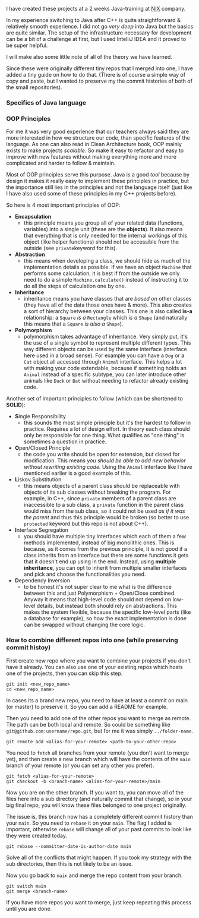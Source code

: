 I have created these projects at a 2 weeks Java-training at [NIX](https://nixstech.com/) company.

In my experience switching to Java after C++ is quite straightforward & relatively smooth experience. I did not go *very deep* into Java but the basics are quite similar. The setup of the infrastructure necessary for development can be a bit of a challenge at first, but I used IntelliJ IDEA and it proved to be super helpful.

I will make also some little note of all of the theory we have learned.

Since these were originally different tiny repos that I merged into one, I have added a tiny guide on how to do that. (There is of course a simple way of copy and paste, but I wanted to preserve my the commit histories of both of the small repositories).

### Specifics of Java language


### OOP Principles

For me it was very good experience that our teachers always said they are more interested in how we structure our code, than specific features of the language. As one can also read in Clean Architecture book, OOP mainly exists to make projects *scalable*. So make it easy to refactor and easy to improve with new features without making everything more and more complicated and harder to follow & maintain.

Most of OOP principles serve this purpose. Java is a good *tool* because by design it makes it really easy to implement these principles in practice, but the importance still lies in the principles and not the language itself (just like I have also used some of these principles in my C++ projects before).

So here is 4 most important principles of OOP:
- **Encapsulation**
    - this principle means you group all of your related data (functions, variables) into a single unit (these are the **objects**). It also means that everything that is only needed for the internal workings of this object (like helper functions) should not be accessible from the outside (see `private`keyword for this).
- **Abstraction**
    - this means when developing a class, we should hide as much of the implementation details as possible. If we have an object `Machine` that performs some calculation, it is best if from the outside we only need to do a simple `Machine.calculate()` instead of instructing it to do all the steps of calculation one by one.
- **Inheritance**
    - inheritance means you have classes that are *based on* other classes (they have all of the data those ones have & more). This also creates a sort of hierarchy between your classes. This one is also called **is-a** relationship: a `Square` *is a* `Rectangle` which *is a* `Shape` (and naturally this means that a `Square` *is also a* `Shape`).
- **Polymorphism**
    - polymorphism takes advantage of inheritance. Very simply put, it's the use of a single symbol to represent multiple different types. This way different objects can be used by the same interface (interface here used in a broad sense). For example you can have a `Dog` or a `Cat` object all accessed through `Animal` interface. This helps a lot with making your code extendable, because if something holds an `Animal` instead of a specific subtype, you can later introduce other animals like `Duck` or `Bat` without needing to refactor already existing code.

Another set of important principles to follow (which can be shortened to **SOLID**):
- **S**ingle Responsibility
    - this sounds the most simple principle but it's the hardest to follow in practice. Requires a lot of design effort. In theory each class should only be responsible for one thing. What qualifies as "one thing" is sometimes a question in practice.
- **O**pen/Closed Principle
    - the code you write should be open for extension, but closed for modification. This means *you should be able to add new behavior without rewriting existing code.* Using the `Animal` interface like I have mentioned earlier is a good example of this.
- **L**iskov Substitution
    - this means objects of a parent class should be replaceable with objects of its sub classes without breaking the program. For example, in C++, since `private` members of a parent class are inaccessible to a sub class, a `private` function in the parent class would miss from the sub class, so it could not be used *as if it was the parent* and thus this principle would be broken (so better to use `protected` keyword but this repo is not about C++).
- **I**nterface Segregation
    - you should have multiple tiny interfaces which each of them a few methods implemented, instead of big monolithic ones. This is because, as it comes from the previous principle, it is not good if a class inherits from an interface but there are some functions it gets that it doesn't end up using in the end. Instead, using **multiple inheritance**, you can opt to inherit from multiple smaller interfaces and pick and choose the functionalities you need.
- **D**ependency Inversion
    - to be honest it's not super clear to me what is the difference between this and just Polymorphism + Open/Close combined. Anyway it means that high-level code should not depend on low-level details, but instead both should rely on abstractions. This makes the system flexible, because the specific low-level parts (like a database for example), so how the exact implementation is done can be swapped without changing the core logic.

### How to combine different repos into one (while preserving commit histoy)

First create new repo where you want to combine your projects if you don't have it already.
You can also use one of your existing repos which hosts one of the projects, then you can skip this step.
```
git init <new_repo_name>
cd <new_repo_name>
```
In cases its a brand new repo, you need to have at least a commit on main (or master) to preserve it. So you can add a README for example.

Then you need to add one of the other repos you want to merge as remote. The path can be both local and remote. So could be something like `git@github.com:username/repo.git`, but for me it was simply `../folder-name`.
```
git remote add <alias-for-your-remote> <path-to-your-other-repo>
```
You need to `fetch` all branches from your remote (you don't want to merge yet), and then create a new branch which will have the contents of the `main` branch of your remote (or you can set any other you prefer).
```
git fetch <alias-for-your-remote>
git checkout -b <branch-name> <alias-for-your-remote>/main
```
Now you are on the other branch. If you want to, you can move all of the files here into a sub directory (and naturally commit that change), so in your big final repo, you will know these files belonged to one project originally.

The issue is, this branch now has a completely different commit history than your `main`. So you need to `rebase` it on your `main`. The flag I added is important, otherwise `rebase` will change all of your past commits to look like they were created today.
```
git rebase --committer-date-is-author-date main
```
Solve all of the conflicts that might happen. If you took my strategy with the sub directories, then this is not likely to be an issue.

Now you go back to `main` and merge the repo content from your branch.
```
git switch main
git merge <branch-name>
```
If you have more repos you want to merge, just keep repeating this process until you are done.

